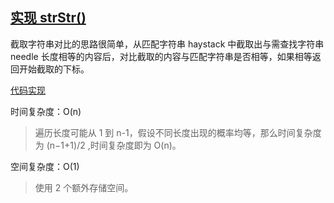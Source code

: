 ## [实现 strStr()](https://leetcode-cn.com/problems/implement-strstr/)

截取字符串对比的思路很简单，从匹配字符串 haystack 中截取出与需查找字符串 needle 长度相等的内容后，对比截取的内容与匹配字符串是否相等，如果相等返回开始截取的下标。

[代码实现](./1.js)

时间复杂度：O(n)

> 遍历长度可能从 1 到 n-1，假设不同长度出现的概率均等，那么时间复杂度为 (n−1+1)/2 ,时间复杂度即为 O(n)。

空间复杂度：O(1)

> 使用 2 个额外存储空间。
